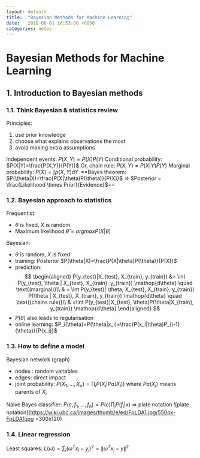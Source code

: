 ```yaml
---
layout: default
title:  "Bayesian Methods for Machine Learning"
date:   2018-08-01 16:53:00 +0800
categories: notes
---
```


# Bayesian Methods for Machine Learning
## 1. Introduction to Bayesian methods

### 1.1. Think Bayesian & statistics review
Principles:
1. use prior knowledge
2. choose what explains observations the most
3. avoid making extra assumptions

Independent events: $P(X,Y)=P(X)P(Y)$
Conditional probability: $P(X|Y)=\frac{P(X,Y)}{P(Y)}$
Or, chain rule: $P(X,Y)=P(X|Y)P(Y)$
Marginal probability: $P(X)=\int p(X,Y) \mathop{dY}$
==Bayes theorem: $P(\theta|X)=\frac{P(X|\theta)P(\theta)}{P(X)}$ => $Posterior = \frac{Likelihood \times Prior}{Evidence}$==

### 1.2. Bayesian approach to statistics
Frequentist: 
- $\theta$ is fixed, $X$ is random
- Maximum likelihood $\hat{\theta} =argmaxP(X|\theta)$

Bayesian:
- $\theta$ is random, $X$ is fixed
-  training: Posterior $P(\theta|X)=\frac{P(X|\theta)P(\theta)}{P(X)}$ 
-  prediction: 
$$
\begin{aligned}
P(y_{test}|X_{test}, X_{train}, y_{train}) &= \int P(y_{test}, \theta | X_{test}, X_{train}, y_{train}) \mathop{d\theta} \quad \text{(marginal)}\\
& =  \int P(y_{test}| \theta, X_{test}, X_{train}, y_{train}) P(\theta | X_{test}, X_{train}, y_{train}) \mathop{d\theta} \quad \text{(chains rule)}\\
& =\int P(y_{test}|X_{test}, \theta)P(\theta|X_{train}, y_{train}) \mathop{d\theta}
\end{aligned}
$$
- $P(\theta)$ also leads to regularisation
- online learning: $P_i(\theta)=P(\theta|x_i)=\frac{P(x_i|\theta)P_{i-1}(\theta)}{P(x_i)}$

### 1.3. How to define a model
Bayesian network (graph) 
- nodes : random variables
- edges: direct impact
- joint probability: $P(X_1, ..., X_n) = \prod_i P(X_i|Pa(X_i))$ where $Pa(X_i)$ means parents of $X_i$

Naive Bayes classifier: $P(c, f_1, ..., f_n) = P(c)\prod_i P(f_i|x)$ => plate notation
![plate notation](https://wiki.ubc.ca/images/thumb/e/ed/FpLDA1.jpg/550px-FpLDA1.jpg =300x120)

### 1.4. Linear regression
Least squares: $L(\omega) = \sum_i (\omega^Tx_i - y_i)^2 = \| \omega^Tx_i - y\|^2$

